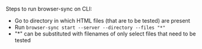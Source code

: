 Steps to run browser-sync on CLI:

* Go to directory in which HTML files (that are to be tested) are present
* Run `browser-sync start --server --directory --files "*"`
* "*" can be substituted with filenames of only select files that need to be tested


